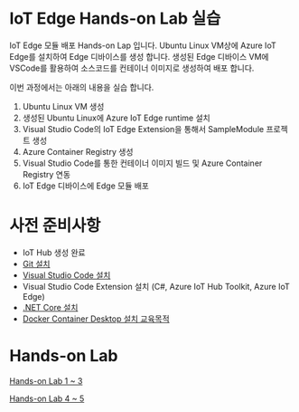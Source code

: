 # IoT Edge Hands-on Lab 실습
IoT Edge 모듈 배포 Hands-on Lap 입니다.
Ubuntu Linux VM상에 Azure IoT Edge를 설치하여 Edge 디바이스를 생성 합니다.
생성된 Edge 디바이스 VM에 VSCode를 활용하여 소스코드를 컨테이너 이미지로 생성하여 배포 합니다.

이번 과정에서는 아래의 내용을 실습 합니다.
1. Ubuntu Linux VM 생성
2. 생성된 Ubuntu Linux에 Azure IoT Edge runtime 설치
3. Visual Studio Code의 IoT Edge Extension을 통해서 SampleModule 프로젝트 생성
4. Azure Container Registry 생성
5. Visual Studio Code를 통한 컨테이너 이미지 빌드 및 Azure Container Registry 연동
6. IoT Edge 디바이스에 Edge 모듈 배포

# 사전 준비사항
- IoT Hub 생성 완료
- [Git 설치](https://git-scm.com/downloads)
- [Visual Studio Code 설치](https://code.visualstudio.com/)
- Visual Studio Code Extension 설치 (C#, Azure IoT Hub Toolkit, Azure IoT Edge)
- [.NET Core 설치](https://dotnet.microsoft.com/download/dotnet)
- [Docker Container Desktop 설치 교육목적](https://docs.docker.com/desktop/windows/install/)


# Hands-on Lab
[Hands-on Lab 1 ~ 3](https://github.com/min-git/IoTEdgeHOL/blob/main/HOL1-3.md)

[Hands-on Lab 4 ~ 5](https://github.com/min-git/IoTEdgeHOL/blob/main/HOL4-5.md)
